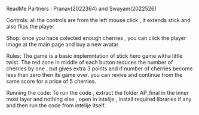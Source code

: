 ReadMe 
Partners :  Pranav(2022364)  and Swayam(2022526)

Controls:
all the controls are from the left mouse click , it extends stick and also flips the player

Shop: 
once you hace colected enough cherries , you can click the player image at the main page and buy a new avatar

Rules:
The game is a basic implemntation of stick hero game witha little twist.
The red zone in middle of each button reduces the number of cherries by one , but gives extra 3 points and if number of cherries become less than zero then its game over.
you can revive and continue from the same score for a price of 5 cherries.

Running the code:
To run the code  , extract the folder AP_final in the inner most layer and nothing else , open in intelije  , install required libraries if any and then run the code from intelije itself.
